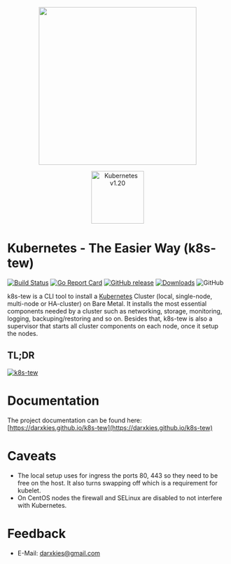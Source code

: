 <p align="center"><img src="logo.svg" width="360"></p>

<p align="center"><a href="https://github.com/cncf/k8s-conformance/tree/master/v1.20/k8s-tew"><img src="conformance/certified-kubernetes-color.svg"  alt="Kubernetes v1.20" width="120"></a></p>

# Kubernetes - The Easier Way (k8s-tew)

[![Build Status](https://travis-ci.com/darxkies/k8s-tew.svg?branch=master)](https://travis-ci.com/darxkies/k8s-tew)
[![Go Report Card](https://goreportcard.com/badge/github.com/darxkies/k8s-tew)](https://goreportcard.com/report/github.com/darxkies/k8s-tew)
[![GitHub release](https://img.shields.io/github/tag/darxkies/k8s-tew.svg)](https://github.com/darxkies/k8s-tew/releases/latest)
[![Downloads](https://img.shields.io/github/downloads/darxkies/k8s-tew/total)](https://github.com/darxkies/k8s-tew/releases/latest)
![GitHub](https://img.shields.io/github/license/darxkies/k8s-tew.svg)


k8s-tew is a CLI tool to install a [Kubernetes](https://kubernetes.io/) Cluster (local, single-node, multi-node or HA-cluster) on Bare Metal. It installs the most essential components needed by a cluster such as networking, storage, monitoring, logging, backuping/restoring and so on. Besides that, k8s-tew is also a supervisor that starts all cluster components on each node, once it setup the nodes.

## TL;DR

[![k8s-tew](https://img.youtube.com/vi/53qQa5EkBTU/0.jpg)](https://www.youtube.com/watch?v=53qQa5EkBTU)

# Documentation

The project documentation can be found here: [https://darxkies.github.io/k8s-tew](https://darxkies.github.io/k8s-tew)

# Caveats

* The local setup uses for ingress the ports 80, 443 so they need to be free on the host. It also turns swapping off which is a requirement for kubelet.
* On CentOS nodes the firewall and SELinux are disabled to not interfere with Kubernetes.

# Feedback

* E-Mail: darxkies@gmail.com
